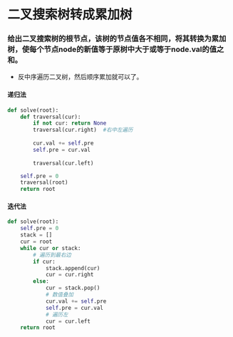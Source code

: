 
# 二叉搜索树转成累加树

### 给出二叉搜索树的根节点，该树的节点值各不相同，将其转换为累加树，使每个节点node的新值等于原树中大于或等于node.val的值之和。

* 反中序遍历二叉树，然后顺序累加就可以了。

#### 递归法


```python
def solve(root):
    def traversal(cur):
        if not cur: return None
        traversal(cur.right)  #右中左遍历
        
        cur.val += self.pre
        self.pre = cur.val
        
        traversal(cur.left)

    self.pre = 0
    traversal(root)
    return root
```

#### 迭代法


```python
def solve(root):
    self.pre = 0
    stack = []
    cur = root
    while cur or stack:
        # 遍历到最右边
        if cur:
            stack.append(cur)
            cur = cur.right
        else:
            cur = stack.pop()
            # 数值叠加
            cur.val += self.pre
            self.pre = cur.val
            # 遍历左
            cur = cur.left
    return root
```
